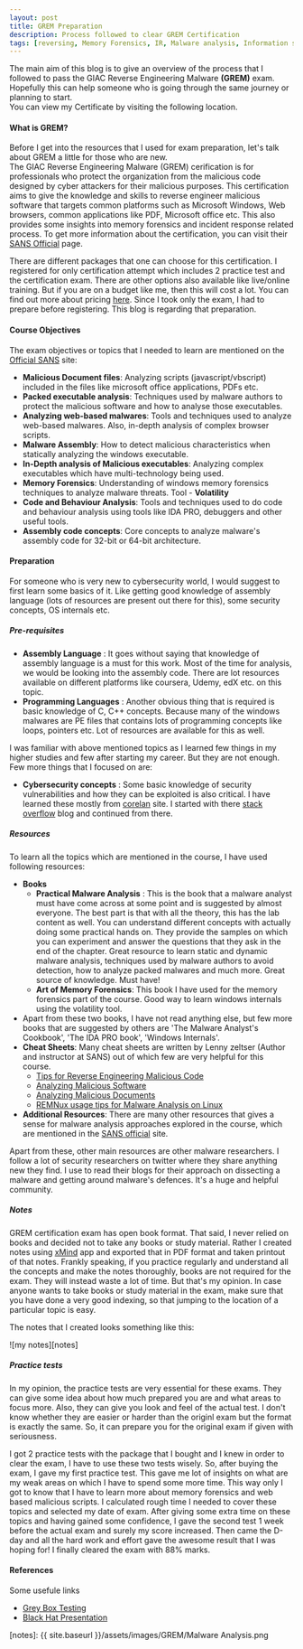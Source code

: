 ```yaml
---
layout: post
title: GREM Preparation 
description: Process followed to clear GREM Certification
tags: [reversing, Memory Forensics, IR, Malware analysis, Information security]
---
```

The main aim of this blog is to give an overview of the process that I followed to pass the GIAC Reverse Engineering Malware **(GREM)** exam. Hopefully this can help someone who is going through the same journey or planning to start. <!--more-->  
You can view my Certificate by visiting the following location.

<div data-iframe-width="220" data-iframe-height="250" data-share-badge-id="c069f409-c445-45ca-9146-e8aa3c62c63d" data-share-badge-host="https://www.youracclaim.com"></div><script type="text/javascript" async src="//cdn.youracclaim.com/assets/utilities/embed.js"></script>

#### What is GREM?  
Before I get into the resources that I used for exam preparation, let's talk about GREM a little for those who are new.  
The GIAC Reverse Engineering Malware (GREM) cerification is for professionals who protect the organization from the malicious code designed by cyber attackers for their malicious purposes. This certification aims to give the knowledge and skills to reverse engineer malicious software that targets common platforms such as Microsoft Windows, Web browsers, common applications like PDF, Microsoft office etc. This also provides some insights into memory forensics and incident response related process. To get more information about the certification, you can visit their [SANS Official](https://www.giac.org/certification/reverse-engineering-malware-grem) page.  

There are different packages that one can choose for this certification. I registered for only certification attempt which includes 2 practice test and the certification exam. There are other options also available like live/online training. But if you are on a budget like me, then this will cost a lot. You can find out more about pricing [here](https://www.sans.org/course/reverse-engineering-malware-malware-analysis-tools-techniques). Since I took only the exam, I had to prepare before registering. This blog is regarding that preparation.  

#### Course Objectives  
The exam objectives or topics that I needed to learn are mentioned on the [Official SANS](https://www.giac.org/certification/reverse-engineering-malware-grem) site:
  * __Malicious Document files__: Analyzing scripts (javascript/vbscript) included in the files like microsoft office applications, PDFs etc.  
  * __Packed executable analysis__: Techniques used by malware authors to protect the malicious software and how to analyse those executables.
  * __Analyzing web-based malwares__: Tools and techniques used to analyze web-based malwares. Also, in-depth analysis of complex browser scripts.
  * __Malware Assembly__: How to detect malicious characteristics when statically analyzing the windows executable.
  * __In-Depth analysis of Malicious executables__: Analyzing complex executables which have multi-technology being used.
  * __Memory Forensics__: Understanding of windows memory forensics techniques to analyze malware threats. Tool - **Volatility**
  * __Code and Behaviour Analysis__: Tools and techniques used to do code and behaviour analysis using tools like IDA PRO, debuggers and other useful tools.
  * __Assembly code concepts__: Core concepts to analyze malware's assembly code for 32-bit or 64-bit architecture.

#### Preparation
For someone who is very new to cybersecurity world, I would suggest to first learn some basics of it. Like getting good knowledge of assembly language (lots of resources are present out there for this), some security concepts, OS internals etc.  

##### Pre-requisites
  * __Assembly Language__ : It goes without saying that knowledge of assembly language is a must for this work. Most of the time for analysis, we would be looking into the assembly code. There are lot resources available on different platforms like coursera, Udemy, edX etc. on this topic.
  * __Programming Languages__  : Another obvious thing that is required is basic knowledge of C, C++ concepts. Because many of the windows malwares are PE files that contains lots of programming concepts like loops, pointers etc. Lot of resources are available for this as well.

I was familiar with above mentioned topics as I learned few things in my higher studies and few after starting my career. But they are not enough. Few more things that I focused on are:
  * __Cybersecurity concepts__ : Some basic knowledge of security vulnerabilities and how they can be exploited is also critical. I have learned these mostly from [corelan](https://www.corelan.be/) site. I started with there [stack overflow](https://www.corelan.be/index.php/2009/07/19/exploit-writing-tutorial-part-1-stack-based-overflows/) blog and continued from there.

##### Resources                                                                                                                                                                
To learn all the topics which are mentioned in the course, I have used following resources:                                                                                    
  * __Books__
    * __Practical Malware Analysis__ : This is the book that a malware analyst must have come across at some point and is suggested by almost everyone. The best part is that with all the theory, this has the lab content as well. You can understand different concepts with actually doing some practical hands on. They provide the samples on which you can experiment and answer the questions that they ask in the end of the chapter. Great resource to learn static and dynamic malware analysis, techniques used by malware authors to avoid detection, how to analyze packed malwares and much more. Great source of knowledge. Must have! 
    * __Art of Memory Forensics__: This book I have used for the memory forensics part of the course. Good way to learn windows internals using the volatility tool.
  * Apart from these two books, I have not read anything else, but few more books that are suggested by others are 'The Malware Analyst's Cookbook', 'The IDA PRO book', 'Windows Internals'. 
  * __Cheat Sheets__: Many cheat sheets are written by Lenny zeltser (Author and instructor at SANS) out of which few are very helpful for this course. 
    * [Tips for Reverse Engineering Malicious Code](https://zeltser.com/reverse-engineering-malicious-code-tips/)                                                      
    * [Analyzing Malicious Software](https://zeltser.com/malware-analysis-cheat-sheet/) 
    * [Analyzing Malicious Documents](https://zeltser.com/analyzing-malicious-documents/) 
    * [REMNux usage tips for Malware Analysis on Linux](https://zeltser.com/remnux-malware-analysis-tips/) 
  * __Additional Resources__: There are many other resources that gives a sense for malware analysis approaches explored in the course, which are mentioned in the [SANS official](https://www.sans.org/course/reverse-engineering-malware-malware-analysis-tools-techniques#course_more_info_section) site.   

Apart from these, other main resources are other malware researchers. I follow a lot of security researchers on twitter where they share anything new they find. I use to read their blogs for their approach on dissecting a malware and getting around malware's defences. It's a huge and helpful community.

##### Notes
GREM certification exam has open book format. That said, I never relied on books and decided not to take any books or study material. Rather I created notes using [xMind](https://www.xmind.net/) app and exported that in PDF format and taken printout of that notes. Frankly speaking, if you practice regularly and understand all the concepts and make the notes thoroughly, books are not required for the exam. They will instead waste a lot of time. But that's my opinion. In case anyone wants to take books or study material in the exam, make sure that you have done a very good indexing, so that jumping to the location of a particular topic is easy.

The notes that I created looks something like this:

![my notes][notes]

##### Practice tests
In my opinion, the practice tests are very essential for these exams. They can give some idea about how much prepared you are and what areas to focus more. Also, they can give you look and feel of the actual test. I don't know whether they are easier or harder than the originl exam but the format is exactly the same. So, it can prepare you for the original exam if given with seriousness.

I got 2 practice tests with the package that I bought and I knew in order to clear the exam, I have to use these two tests wisely. So, after buying the exam, I gave my first practice test. This gave me lot of insights on what are my weak areas on which I have to spend some more time. This way only I got to know that I have to learn more about memory forensics and web based malicious scripts. I calculated rough time I needed to cover these topics and selected my date of exam. After giving some extra time on these topics and having gained some confidence, I gave the second test 1 week before the actual exam and surely my score increased. Then came the D-day and all the hard work and effort gave the awesome result that I was hoping for! I finally cleared the exam with 88% marks.


#### References
Some usefule links
  * [Grey Box Testing](https://medium.com/@eaugusto/grey-box-testing-how-i-passed-the-giac-grem-exam-without-taking-the-course-fda132d177c3)
  * [Black Hat Presentation](https://www.blackhat.com/presentations/bh-dc-07/Kendall_McMillan/Presentation/bh-dc-07-Kendall_McMillan.pdf)

[notes]: {{ site.baseurl }}/assets/images/GREM/Malware Analysis.png
